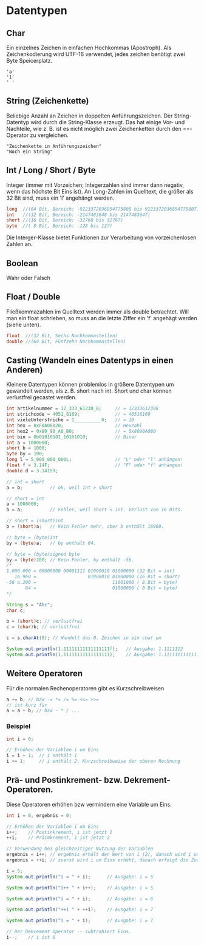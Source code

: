 # Datentypen

## Char
Ein einzelnes Zeichen in einfachen Hochkommas (Apostroph). Als Zeichenkodierung wird UTF-16 verwendet, jedes zeichen benötigt zwei Byte Speicerplatz.
```
'a'
'1'
' '
```

## String (Zeichenkette)
Beliebige Anzahl an Zeichen in doppelten Anführungszeichen.
Der String-Datentyp wird durch die String-Klasse erzeugt. Das hat einige Vor- und Nachteile, wie z. B. ist es nicht möglich zwei Zeichenketten durch den ==-Operator zu vergleichen.
```
"Zeichenkette in Anführungszeichen"
"Noch ein String"
```

## Int / Long / Short / Byte
Integer (immer mit Vorzeichen; Integerzahlen sind immer dann negativ, wenn das höchste Bit Eins ist). An Long-Zahlen im Quelltext, die größer als 32 Bit sind, muss ein 'l' angehängt werden.
```JAVA
long  //(64 Bit, Bereich: -9223372036854775808 bis 9223372036854775807)
int   //(32 Bit, Bereich: -2147483648 bis 2147483647)
short //(16 Bit, Bereich: -32768 bis 32767)
byte  //( 8 Bit, Bereich: -128 bis 127)
```
Die Interger-Klasse bietet Funktionen zur Verarbeitung von vorzeichenlosen Zahlen an.

## Boolean
Wahr oder Falsch

## Float / Double
Fließkommazahlen im Quelltext werden immer als double betrachtet. Will man ein float schrieben, so muss an die letzte Ziffer ein 'f' angehägt werden (siehe unten).
```JAVA
float  //(32 Bit, Sechs Nachkommastellen)
double //(64 Bit, Fünfzehn Nachkommastellen)
```

## Casting (Wandeln eines Datentyps in einen Anderen)
Kleinere Datentypen können problemlos in größere Datentypen um gewandelt werden, als z. B. short nach int. Short und char können verlustfrei gecastet werden.

```JAVA
int artikelnummer = 12_333_61230_8;     // = 12333612308
int strichcode = 4051_8169;             // = 40518169
int vieleUnterstriche = 1__________0;   // = 10
int hex = 0xF0A08020;                   // Hexzahl
int hex2 = 0x80_90_A0_B0;               // = 0x8090A0B0
int bin = 0b01010101_10101010;          // Binär
int a = 1000000;
short b = 1000;
byte by = 100;
long l = 5_000_000_000L;                // "L" oder "l" anhängen!
float f = 3.14F;                        // "F" oder "f" anhängen!
double d = 3.14159;

// int = short
a = b;          // ok, weil int > short

// short = int
a = 1000000;
b = a;          // Fehler, weil short < int. Verlust von 16 Bits.

// short = (short)int
b = (short)a;   // Kein Fehler mehr, aber b enthält 16960.

// byte = (byte)int
by = (byte)a;   // by enthält 64.

// byte = (byte)signed byte
by = (byte)200; // Kein Fehler, by enthält -56.
/*
1.000.000 = 00000000 00001111 01000010 01000000 (32 Bit = int)
   16.960 =                   01000010 01000000 (16 Bit = short)
-56 o.200 =                            11001000 ( 8 Bit = byte)
       64 =                            01000000 ( 8 Bit = byte)
*/

String s = "Abc";
char c;

b = (short)c; // verlustfrei
c = (char)b; // verlustfrei

c = s.charAt(0); // Wandelt das 0. Zeichen in ein char um

System.out.println(1.11111111111111111f);   // Ausgabe: 1.1111112
System.out.println(1.11111111111111111);    // Ausgabe: 1.1111111111111112
```

## Weitere Operatoren
Für die normalen Rechenoperatoren gibt es Kurzschreibweisen
```JAVA
a += b; // bzw -= *= /= %= <<= >>=
// ist kurz für
a = a + b; // bzw - * / ...
```

### Beispiel

```JAVA
int i = 0;

// Erhöhen der Variablen i um Eins
i = i + 1;  // i enthält 1
i += 1;     // i enthält 2, Kurzschreibweise der oberen Rechnung
```

## Prä- und Postinkrement- bzw. Dekrement-Operatoren.
Diese Operatoren erhöhen bzw vermindern eine Variable um Eins.
```JAVA
int i = 0, ergebnis = 0;

// Erhöhen der Variablen i um Eins
i++;    // Postinkrement, i ist jetzt 1
++i;    // Präimkrement, i ist jetzt 2

// Verwendung bei gleichzeitiger Nutzung der Variablen
ergebnis = i++; // ergebnis erhält den Wert von i (2), danach wird i um Eins erhöht (i ist 3)
ergebnis = ++i; // zuerst wird i um Eins erhöht, danach erfolgt die Zuweisung

i = 5;
System.out.println("i = " + i);      // Ausgabe: i = 5

System.out.println("i++ " + i++);    // Ausgabe: i = 5

System.out.println("i = " + i);      // Ausgabe: i = 6

System.out.println("++i " + ++i);    // Ausgabe: i = 7

System.out.println("i = " + i);      // Ausgabe: i = 7

// Der Dekrement Operator -- subtrahiert Eins.
i--;    // i ist 6
```
